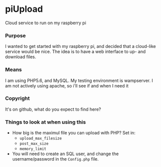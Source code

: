 # piUpload

Cloud service to run on my raspberry pi

### Purpose

I wanted to get started with my raspberry pi, and decided that a cloud-like service would be nice. The idea is to have a web interface to up- and download files.

### Means

I am using PHP5.6, and MySQL. My testing environment is wampserver. I am not actively using apache, so i'll see if and when I need it


### Copyright

It's on github, what do you expect to find here?

### Things to look at when using this

* How big is the maximul file you can upload with PHP? Set in:
	* `upload_max_filesize`
	* `post_max_size`
	* `memory_limit`
* You will need to create an SQL user, and change the username/password in the `Config.php` file.